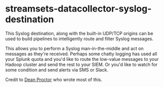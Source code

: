 # streamsets-datacollector-syslog-destination

This Syslog destination, along with the built-in UDP/TCP origins can be used to build pipelines to intelligently route and filter Syslog messages.

This allows you to perform a Syslog man-in-the-middle and act on messages as they're received. Perhaps some chatty logging has used all your Splunk quota and you'd like to route the low-value messages to your Hadoop cluster and send the rest to your SIEM. Or you'd like to watch for some condition and send alerts via SMS or Slack.

Credit to [Dean Proctor](https://github.com/deanproctor) who wrote most of this.
